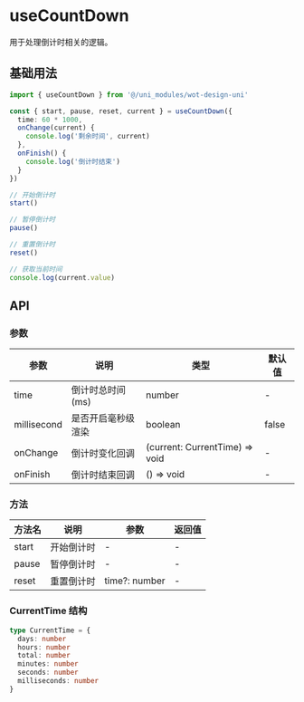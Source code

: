 # useCountDown

用于处理倒计时相关的逻辑。

## 基础用法

```ts
import { useCountDown } from '@/uni_modules/wot-design-uni'

const { start, pause, reset, current } = useCountDown({
  time: 60 * 1000,
  onChange(current) {
    console.log('剩余时间', current)
  },
  onFinish() {
    console.log('倒计时结束')
  }
})

// 开始倒计时
start()

// 暂停倒计时
pause()

// 重置倒计时
reset()

// 获取当前时间
console.log(current.value)
```

## API

### 参数

| 参数 | 说明 | 类型 | 默认值 |
|-----|------|------|--------|
| time | 倒计时总时间(ms) | number | - |
| millisecond | 是否开启毫秒级渲染 | boolean | false |
| onChange | 倒计时变化回调 | (current: CurrentTime) => void | - |
| onFinish | 倒计时结束回调 | () => void | - |

### 方法

| 方法名 | 说明 | 参数 | 返回值 |
|-------|------|------|--------|
| start | 开始倒计时 | - | - |
| pause | 暂停倒计时 | - | - |
| reset | 重置倒计时 | time?: number | - |

### CurrentTime 结构

```ts
type CurrentTime = {
  days: number
  hours: number
  total: number
  minutes: number
  seconds: number
  milliseconds: number
}
```
